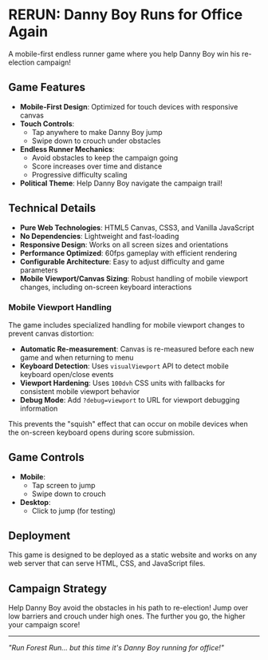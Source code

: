 # RERUN: Danny Boy Runs for Office Again

A mobile-first endless runner game where you help Danny Boy win his re-election campaign!

## Game Features

- **Mobile-First Design**: Optimized for touch devices with responsive canvas
- **Touch Controls**: 
  - Tap anywhere to make Danny Boy jump
  - Swipe down to crouch under obstacles
- **Endless Runner Mechanics**: 
  - Avoid obstacles to keep the campaign going
  - Score increases over time and distance
  - Progressive difficulty scaling
- **Political Theme**: Help Danny Boy navigate the campaign trail!

## Technical Details

- **Pure Web Technologies**: HTML5 Canvas, CSS3, and Vanilla JavaScript
- **No Dependencies**: Lightweight and fast-loading
- **Responsive Design**: Works on all screen sizes and orientations
- **Performance Optimized**: 60fps gameplay with efficient rendering
- **Configurable Architecture**: Easy to adjust difficulty and game parameters
- **Mobile Viewport/Canvas Sizing**: Robust handling of mobile viewport changes, including on-screen keyboard interactions

### Mobile Viewport Handling

The game includes specialized handling for mobile viewport changes to prevent canvas distortion:

- **Automatic Re-measurement**: Canvas is re-measured before each new game and when returning to menu
- **Keyboard Detection**: Uses `visualViewport` API to detect mobile keyboard open/close events
- **Viewport Hardening**: Uses `100dvh` CSS units with fallbacks for consistent mobile viewport behavior
- **Debug Mode**: Add `?debug=viewport` to URL for viewport debugging information

This prevents the "squish" effect that can occur on mobile devices when the on-screen keyboard opens during score submission.

## Game Controls

- **Mobile**: 
  - Tap screen to jump
  - Swipe down to crouch
- **Desktop**: 
  - Click to jump (for testing)

## Deployment

This game is designed to be deployed as a static website and works on any web server that can serve HTML, CSS, and JavaScript files.

## Campaign Strategy

Help Danny Boy avoid the obstacles in his path to re-election! Jump over low barriers and crouch under high ones. The further you go, the higher your campaign score!

---

*"Run Forest Run... but this time it's Danny Boy running for office!"*
